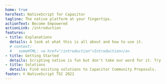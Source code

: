 ```yaml
---
home: true
heroText: NativeScript for Capacitor
tagline: The native platform at your fingertips.
actionText: Become Empowered
actionLink: /introduction
features:
- title: Explanations
  details: A look at what this is all about and how to use it.
  # context:
  #   someHTML: <a href="/introduction">Introduction</a>
- title: Getting Started
  details: Scripting native is fun but don't take our word for it. Try it!
- title: Solutions
  details: Find exciting solutions to Capacitor Community Proposals.
footer: © NativeScript TSC 2021
---
```


<!-- {{{ someHTML }}} -->